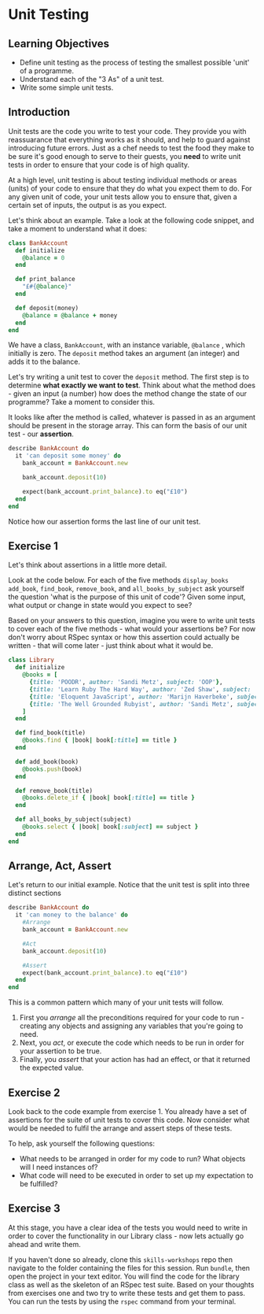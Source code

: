 # Unit Testing

## Learning Objectives
- Define unit testing as the process of testing the smallest possible 'unit' of a programme.
- Understand each of the "3 As" of a unit test.
- Write some simple unit tests.

## Introduction
Unit tests are the code you write to test your code. They provide you with reassuarance that everything works as it should, and help to guard against introducing future errors. Just as a chef needs to test the food they make to be sure it's good enough to serve to their guests, you **need** to write unit tests in order to ensure that your code is of high quality.

At a high level, unit testing is about testing individual methods or areas (units) of your code to ensure that they do what you expect them to do. For any given unit of code, your unit tests allow you to ensure that, given a certain set of inputs, the output is as you expect.

Let's think about an example. Take a look at the following code snippet, and take a moment to understand what it does:

```ruby
class BankAccount
  def initialize
    @balance = 0
  end

  def print_balance
    "£#{@balance}"
  end

  def deposit(money)
    @balance = @balance + money
  end
end
```

We have a class, `BankAccount`, with an instance variable, `@balance` , which initially is zero. The `deposit` method takes an argument (an integer) and adds it to the balance.

Let's try writing a unit test to cover the `deposit` method. The first step is to determine **what exactly we want to test**. Think about what the method does - given an input (a number) how does the method change the state of our programme? Take a moment to consider this.

It looks like after the method is called, whatever is passed in as an argument should be present in the storage array. This can form the basis of our unit test - our **assertion**.

```ruby
describe BankAccount do
  it 'can deposit some money' do
    bank_account = BankAccount.new

    bank_account.deposit(10)

    expect(bank_account.print_balance).to eq("£10")
  end
end
```

Notice how our assertion forms the last line of our unit test.

## Exercise 1
Let's think about assertions in a little more detail.

Look at the code below. For each of the five methods `display_books` `add_book`, `find_book`, `remove_book`, and `all_books_by_subject` ask yourself the question 'what is the purpose of this unit of code'? Given some input, what output or change in state would you expect to see?

Based on your answers to this question, imagine you were to write unit tests to cover each of the five methods - what would your assertions be? For now don't worry about RSpec syntax or how this assertion could actually be written - that will come later - just think about what it would be.

```ruby
class Library
  def initialize
    @books = [
      {title: 'POODR', author: 'Sandi Metz', subject: 'OOP'},
      {title: 'Learn Ruby The Hard Way', author: 'Zed Shaw', subject: 'Ruby'},
      {title: 'Eloquent JavaScript', author: 'Marijn Haverbeke', subject: 'JS'},
      {title: 'The Well Grounded Rubyist', author: 'Sandi Metz', subject: 'Ruby'},
    ]
  end

  def find_book(title)
    @books.find { |book| book[:title] == title }
  end

  def add_book(book)
    @books.push(book)
  end

  def remove_book(title)
    @books.delete_if { |book| book[:title] == title }
  end

  def all_books_by_subject(subject)
    @books.select { |book| book[:subject] == subject }
  end
end
```

## Arrange, Act, Assert

Let's return to our initial example. Notice that the unit test is split into three distinct sections


```ruby
describe BankAccount do
  it 'can money to the balance' do
    #Arrange
    bank_account = BankAccount.new

    #Act
    bank_account.deposit(10)

    #Assert
    expect(bank_account.print_balance).to eq("£10")
  end
end
```

This is a common pattern which many of your unit tests will follow.

1. First you *arrange* all the preconditions required for your code to run - creating any objects and assigning any variables that you're going to need.
1. Next, you *act*, or execute the code which needs to be run in order for your assertion to be true.
1. Finally, you *assert* that your action has had an effect, or that it returned the expected value.

## Exercise 2

Look back to the code example from exercise 1. You already have a set of assertions for the suite of unit tests to cover this code. Now consider what would be needed to fulfil the arrange and assert steps of these tests.

To help, ask yourself the following questions:
- What needs to be arranged in order for my code to run? What objects will I need instances of?
- What code will need to be executed in order to set up my expectation to be fulfilled?

## Exercise 3

At this stage, you have a clear idea of the tests you would need to write in order to cover the functionality in our Library class - now lets actually go ahead and write them.

If you haven't done so already, clone this `skills-workshops` repo then navigate to the folder containing the files for this session. Run `bundle`, then open the project in your text editor. You will find the code for the library class as well as the skeleton of an RSpec test suite. Based on your thoughts from exercises one and two try to write these tests and get them to pass. You can run the tests by using the `rspec` command from your terminal.
